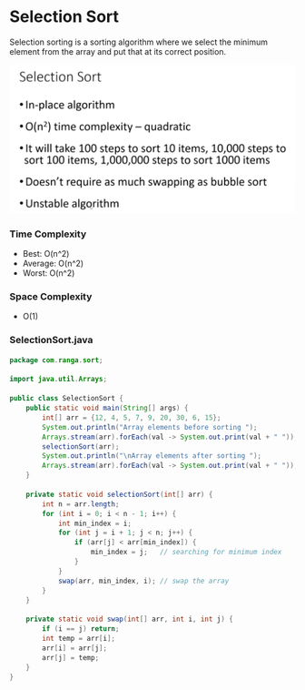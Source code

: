 # Selection Sort

Selection sorting is a sorting algorithm where we select the minimum element from the array and put that at its correct position.

!["Selection Sort"](./images/selection_sort_algorithm.png)

### Time Complexity

- Best: O(n^2)
- Average: O(n^2)
- Worst: O(n^2)

### Space Complexity

- O(1)

### SelectionSort.java

```java
package com.ranga.sort;

import java.util.Arrays;

public class SelectionSort {
    public static void main(String[] args) {
        int[] arr = {12, 4, 5, 7, 9, 20, 30, 6, 15};
        System.out.println("Array elements before sorting ");
        Arrays.stream(arr).forEach(val -> System.out.print(val + " "));
        selectionSort(arr);
        System.out.println("\nArray elements after sorting ");
        Arrays.stream(arr).forEach(val -> System.out.print(val + " "));
    }

    private static void selectionSort(int[] arr) {
        int n = arr.length;
        for (int i = 0; i < n - 1; i++) {
            int min_index = i;
            for (int j = i + 1; j < n; j++) {
                if (arr[j] < arr[min_index]) {
                    min_index = j;   // searching for minimum index
                }
            }
            swap(arr, min_index, i); // swap the array
        }
    }

    private static void swap(int[] arr, int i, int j) {
        if (i == j) return;
        int temp = arr[i];
        arr[i] = arr[j];
        arr[j] = temp;
    }
}
```
